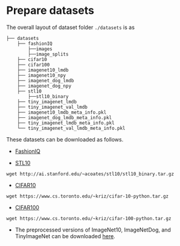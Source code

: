 # Prepare datasets

The overall layout of dataset folder ```./datasets``` is as

    ├── datasets
        ├── fashionIQ
            ├──images
            ├──image_splits
        ├── cifar10                   
        ├── cifar100                    
        ├── imagenet10_lmdb
        ├── imagenet10_npy            
        ├── imagenet_dog_lmdb
        ├── imagenet_dog_npy              
        ├── stl10
            ├──stl10_binary               
        ├── tiny_imagenet_lmdb
        ├── tiny_imagenet_val_lmdb
        ├── imagenet10_lmdb_meta_info.pkl
        ├── imagenet_dog_lmdb_meta_info.pkl
        ├── tiny_imagenet_lmdb_meta_info.pkl
        └── tiny_imagenet_val_lmdb_meta_info.pkl
        
These datasets can be downloaded as follows.

- [FashionIQ](https://github.com/hongwang600/fashion-iq-metadata)

- [STL10](https://cs.stanford.edu/~acoates/stl10/)
```shell script
wget http://ai.stanford.edu/~acoates/stl10/stl10_binary.tar.gz
```
- [CIFAR10](https://www.cs.toronto.edu/~kriz/cifar.html)
```shell script
wget https://www.cs.toronto.edu/~kriz/cifar-10-python.tar.gz
```
- [CIFAR100](https://www.cs.toronto.edu/~kriz/cifar.html)
```shell script
wget https://www.cs.toronto.edu/~kriz/cifar-100-python.tar.gz
```
- The preprocessed versions of ImageNet10, ImageNetDog, and TinyImageNet can be downloaded [here](https://drive.google.com/file/d/154iP-M04oEB2TiieklPkVLU2mKO-2dKc/view?usp=sharing).
